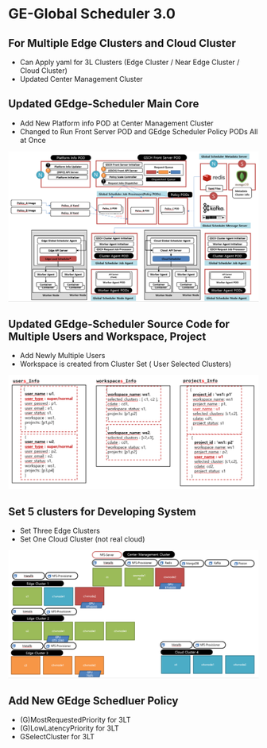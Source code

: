 # GE-Global Scheduler 3.0

## For Multiple Edge Clusters and Cloud Cluster

- Can Apply yaml for 3L Clusters (Edge Cluster / Near Edge Cluster / Cloud Cluster)  
- Updated Center Management Cluster 

## Updated GEdge-Scheduler Main Core  

- Add New Platform info POD at Center Management Cluster 
- Changed to Run Front Server POD and GEdge Scheduler Policy PODs All at Once

![gedge_scheduler_system](./assets/gedge_scheduler_system.png)


## Updated GEdge-Scheduler Source Code for Multiple Users and Workspace, Project 

- Add Newly Multiple Users
- Workspace is created from Cluster Set ( User Selected Clusters) 

![user_workspace_project](./assets/user_workspace_project.png)


## Set 5 clusters for Developing System  
- Set Three Edge Clusters 
- Set One Cloud Cluster (not real cloud) 

![testing_system](./assets/testing_system.png)

## Add New GEdge Schedluer Policy 

- (G)MostRequestedPriority for 3LT 
- (G)LowLatencyPriority for 3LT
- GSelectCluster for 3LT

